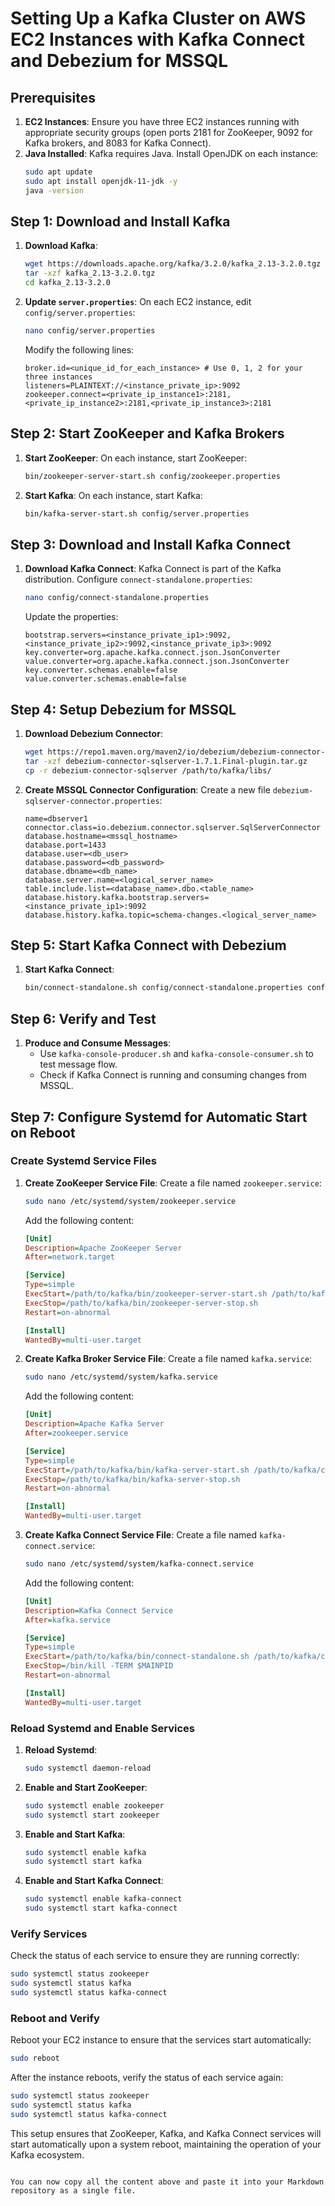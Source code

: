 # Setting Up a Kafka Cluster on AWS EC2 Instances with Kafka Connect and Debezium for MSSQL

## Prerequisites

1. **EC2 Instances**: Ensure you have three EC2 instances running with appropriate security groups (open ports 2181 for ZooKeeper, 9092 for Kafka brokers, and 8083 for Kafka Connect).
2. **Java Installed**: Kafka requires Java. Install OpenJDK on each instance:
   ```bash
   sudo apt update
   sudo apt install openjdk-11-jdk -y
   java -version
   ```

## Step 1: Download and Install Kafka

1. **Download Kafka**:
   ```bash
   wget https://downloads.apache.org/kafka/3.2.0/kafka_2.13-3.2.0.tgz
   tar -xzf kafka_2.13-3.2.0.tgz
   cd kafka_2.13-3.2.0
   ```

2. **Update `server.properties`**:
   On each EC2 instance, edit `config/server.properties`:
   ```bash
   nano config/server.properties
   ```
   Modify the following lines:
   ```properties
   broker.id=<unique_id_for_each_instance> # Use 0, 1, 2 for your three instances
   listeners=PLAINTEXT://<instance_private_ip>:9092
   zookeeper.connect=<private_ip_instance1>:2181,<private_ip_instance2>:2181,<private_ip_instance3>:2181
   ```

## Step 2: Start ZooKeeper and Kafka Brokers

1. **Start ZooKeeper**:
   On each instance, start ZooKeeper:
   ```bash
   bin/zookeeper-server-start.sh config/zookeeper.properties
   ```

2. **Start Kafka**:
   On each instance, start Kafka:
   ```bash
   bin/kafka-server-start.sh config/server.properties
   ```

## Step 3: Download and Install Kafka Connect

1. **Download Kafka Connect**:
   Kafka Connect is part of the Kafka distribution. Configure `connect-standalone.properties`:
   ```bash
   nano config/connect-standalone.properties
   ```
   Update the properties:
   ```properties
   bootstrap.servers=<instance_private_ip1>:9092,<instance_private_ip2>:9092,<instance_private_ip3>:9092
   key.converter=org.apache.kafka.connect.json.JsonConverter
   value.converter=org.apache.kafka.connect.json.JsonConverter
   key.converter.schemas.enable=false
   value.converter.schemas.enable=false
   ```

## Step 4: Setup Debezium for MSSQL

1. **Download Debezium Connector**:
   ```bash
   wget https://repo1.maven.org/maven2/io/debezium/debezium-connector-sqlserver/1.7.1.Final/debezium-connector-sqlserver-1.7.1.Final-plugin.tar.gz
   tar -xzf debezium-connector-sqlserver-1.7.1.Final-plugin.tar.gz
   cp -r debezium-connector-sqlserver /path/to/kafka/libs/
   ```

2. **Create MSSQL Connector Configuration**:
   Create a new file `debezium-sqlserver-connector.properties`:
   ```properties
   name=dbserver1
   connector.class=io.debezium.connector.sqlserver.SqlServerConnector
   database.hostname=<mssql_hostname>
   database.port=1433
   database.user=<db_user>
   database.password=<db_password>
   database.dbname=<db_name>
   database.server.name=<logical_server_name>
   table.include.list=<database_name>.dbo.<table_name>
   database.history.kafka.bootstrap.servers=<instance_private_ip1>:9092
   database.history.kafka.topic=schema-changes.<logical_server_name>
   ```

## Step 5: Start Kafka Connect with Debezium

1. **Start Kafka Connect**:
   ```bash
   bin/connect-standalone.sh config/connect-standalone.properties config/debezium-sqlserver-connector.properties
   ```

## Step 6: Verify and Test

1. **Produce and Consume Messages**:
   - Use `kafka-console-producer.sh` and `kafka-console-consumer.sh` to test message flow.
   - Check if Kafka Connect is running and consuming changes from MSSQL.

## Step 7: Configure Systemd for Automatic Start on Reboot

### Create Systemd Service Files

1. **Create ZooKeeper Service File**:
   Create a file named `zookeeper.service`:
   ```bash
   sudo nano /etc/systemd/system/zookeeper.service
   ```
   Add the following content:
   ```ini
   [Unit]
   Description=Apache ZooKeeper Server
   After=network.target

   [Service]
   Type=simple
   ExecStart=/path/to/kafka/bin/zookeeper-server-start.sh /path/to/kafka/config/zookeeper.properties
   ExecStop=/path/to/kafka/bin/zookeeper-server-stop.sh
   Restart=on-abnormal

   [Install]
   WantedBy=multi-user.target
   ```

2. **Create Kafka Broker Service File**:
   Create a file named `kafka.service`:
   ```bash
   sudo nano /etc/systemd/system/kafka.service
   ```
   Add the following content:
   ```ini
   [Unit]
   Description=Apache Kafka Server
   After=zookeeper.service

   [Service]
   Type=simple
   ExecStart=/path/to/kafka/bin/kafka-server-start.sh /path/to/kafka/config/server.properties
   ExecStop=/path/to/kafka/bin/kafka-server-stop.sh
   Restart=on-abnormal

   [Install]
   WantedBy=multi-user.target
   ```

3. **Create Kafka Connect Service File**:
   Create a file named `kafka-connect.service`:
   ```bash
   sudo nano /etc/systemd/system/kafka-connect.service
   ```
   Add the following content:
   ```ini
   [Unit]
   Description=Kafka Connect Service
   After=kafka.service

   [Service]
   Type=simple
   ExecStart=/path/to/kafka/bin/connect-standalone.sh /path/to/kafka/config/connect-standalone.properties /path/to/kafka/config/debezium-sqlserver-connector.properties
   ExecStop=/bin/kill -TERM $MAINPID
   Restart=on-abnormal

   [Install]
   WantedBy=multi-user.target
   ```

### Reload Systemd and Enable Services

1. **Reload Systemd**:
   ```bash
   sudo systemctl daemon-reload
   ```

2. **Enable and Start ZooKeeper**:
   ```bash
   sudo systemctl enable zookeeper
   sudo systemctl start zookeeper
   ```

3. **Enable and Start Kafka**:
   ```bash
   sudo systemctl enable kafka
   sudo systemctl start kafka
   ```

4. **Enable and Start Kafka Connect**:
   ```bash
   sudo systemctl enable kafka-connect
   sudo systemctl start kafka-connect
   ```

### Verify Services

Check the status of each service to ensure they are running correctly:
```bash
sudo systemctl status zookeeper
sudo systemctl status kafka
sudo systemctl status kafka-connect
```

### Reboot and Verify

Reboot your EC2 instance to ensure that the services start automatically:
```bash
sudo reboot
```

After the instance reboots, verify the status of each service again:
```bash
sudo systemctl status zookeeper
sudo systemctl status kafka
sudo systemctl status kafka-connect
```

This setup ensures that ZooKeeper, Kafka, and Kafka Connect services will start automatically upon a system reboot, maintaining the operation of your Kafka ecosystem.
```

You can now copy all the content above and paste it into your Markdown repository as a single file.
